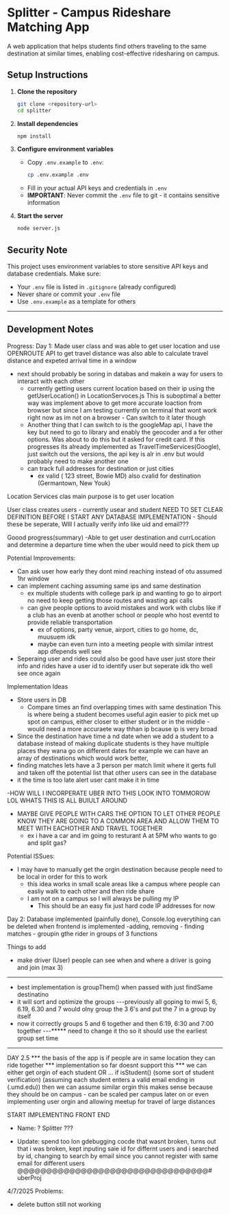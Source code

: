 # Splitter - Campus Rideshare Matching App

A web application that helps students find others traveling to the same destination at similar times, enabling cost-effective ridesharing on campus.

## Setup Instructions

1. **Clone the repository**
   ```bash
   git clone <repository-url>
   cd splitter
   ```

2. **Install dependencies**
   ```bash
   npm install
   ```

3. **Configure environment variables**
   - Copy `.env.example` to `.env`:
     ```bash
     cp .env.example .env
     ```
   - Fill in your actual API keys and credentials in `.env`
   - **IMPORTANT**: Never commit the `.env` file to git - it contains sensitive information

4. **Start the server**
   ```bash
   node server.js
   ```

## Security Note

This project uses environment variables to store sensitive API keys and database credentials. Make sure:
- Your `.env` file is listed in `.gitignore` (already configured)
- Never share or commit your `.env` file
- Use `.env.example` as a template for others

---

## Development Notes

Progress:
Day 1:
Made user class and was able to get user location and use OPENROUTE API to get travel distance 
was also able to calculate travel distance and expeted arrival time in a window
- next should probably be soring in databas and makein a way for users to interact with each other
    - currently getting users current location based on their ip using the getUserLocation() in LocationServoces.js
        This is suboptimal a better way was implement above to get more accurate loaction from browser but since 
        I am testing currently on terminal that wont work right now as im not on a browser
            - Can switch to it later though
    - Another thing that I can switch to is the googleMap api, I have the key but need to go to library and enably the geocoder and a fer other options.
        Was about to do this but it asked for credit card. If this progresses its already implemented as TravelTimeServices(Google), just switch out the versions,
        the api key is alr in .env but would probably need to make another one
    - can track full addresses for destination or just cities 
        - ex valid ( 123 street, Bowie MD) also cvalid for destination (Germantown, New Youk)

Location Services clas main purpose is to get user location

User class creates users
    - currently usear and student NEED TO SET CLEAR DEFINITION BEFORE I START ANY DATABASE IMPLEMENTATION
        - Should these be seperate, WIll I actually verify info like uid and email???


Goood progress(summary)
-Able to get user destination and currLocation and determine a departure time when the uber would need to pick them up

Potential Improvements:
- Can ask user how early they dont mind reaching instead of otu assumed 1hr window
- can implement caching assuming same ips and same destination
    - ex multiple students with college park ip and wanting to go to airport no need to keep getting those routes and wasting api calls
    -  can give people options to avoid mistakes and work with clubs like if a club has an evenb at another school or people who host eventd to provide reliable transportation
        - ex of options, party venue, airport, cities to go home, dc, muusuem idk
        - maybe can even turn into a meeting people with similar intrest app dfepends well see
- Seperaing user and rides could also be good
    have user just store their info and rides have a user id to identify user but seperate idk tho well see once again

Implementation Ideas
- Store users in DB
    - Compare times an find overlapping times with same destination
        This is where being a student becomes useful agin easier to pick met up spot on campus, either closer to either student or in the middle
            - would need a more accuraete way thhan ip bcause ip is very broad
- Since the destination have time a nd date when we add a student to a database instead of making duplicate students is they have multiple places they wana go on different dates for example we can have an array of destinations which would work better, 
- finding matches lets have a 3 person per match limit where it gerts full and taken off the potential list that other users can see in the database
- it the time is too late alert user cant make it in time

-HOW WILL I INCORPERATE UBER INTO THIS LOOK INTO TOMMOROW LOL WHATS THIS IS ALL BUIULT AROUND
- MAYBE GIVE PEOPLE WITH CARS THE OPTION TO LET OTHER PEOPLE KNOW THEY ARE GOING TO A COMMON AREA AND ALLOW THEM TO MEET WITH EACHOTHER AND TRAVEL TOGETHER
    - ex i have a car and im going to resturant A at 5PM who wants to go and split gas?


Potential ISSues:
- I may have to manually get the orgin destination because people need to be local in order for this to work
    - this idea works in small scale areas like a campus where people can easliy walk to each other and then ride share
    - I am not on a campus so I will always be pulling my IP
        - This should be an easy fix just hard code IP addresses for now

Day 2:
Database implemented (painfully done), Console.log everytihing can be deleted when frontend is implemented
    -adding, removing 
    - finding matches 
    - groupin gthe rider in groups of 3 functions

Things to add
- make driver (User) people can see when and where a driver is going and join (max 3)

*******************
 - best implementation is groupThem() when passed with just findSame destinatino
 - it will sort and optimize the groups
 ---previously all goping to mwi 5, 6, 6.19, 6.30 and 7 would olny group the 3 6's and put the 7 in a group by itself
 - now it correctly groups 5 and 6 together and then 6:19, 6:30 and 7:00 together 
 ---***** need to change it tho so it should use the earliest group set time
*************


DAY 2.5
    *** the basis of the app is if people are in same location they can ride together
    *** implementation so far doesnt support this
    *** we can either get orgin of each student 
    OR ...
        if isStudent() (some sort of student verification) (assuming each student enters a valid email ending in (.umd.edu)) then we can assume similar orgin
        this makes sense because they should be on campus
        - can be scaled per campus later on or even implementing user orgin and allowing meetup for travel of large distances

START IMPLEMENTING FRONT END
 - Name: ? Splitter ???


 - Update: spend too lon gdebugging cocde that wasnt broken, 
 turns out that i was broken, kept inputing saie id for differnt users and i searched by id, 
 changing to search by email since you cannot register with same email for different users @@@@@@@@@@@@@@@@@@@@@@@@@@@@@@@@@# uberProj


4/7/2025
Problems:
- delete button still not working